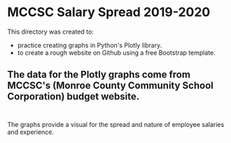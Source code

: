 # MCCSC Salary Spread 2019-2020 


This directory was created to:
* practice creating graphs in Python's Plotly library.
* to create a rough website on Github using a free Bootstrap template.

##  The data for the Plotly graphs come from MCCSC's (Monroe County Community School Corporation) budget website.<br> </br>
The graphs provide a visual for the spread and nature of employee salaries and experience. 
